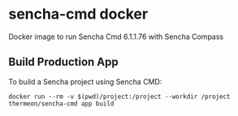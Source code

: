 sencha-cmd docker
=================

Docker image to run Sencha Cmd 6.1.1.76 with Sencha Compass

Build Production App
--------------------

To build a Sencha project using Sencha CMD:

    docker run --rm -v $(pwd)/project:/project --workdir /project thermeon/sencha-cmd app build
